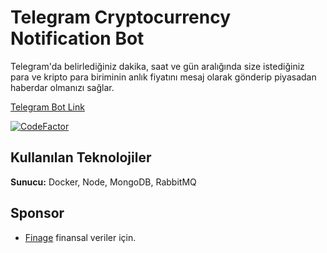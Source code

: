 # Telegram Cryptocurrency Notification Bot

Telegram'da belirlediğiniz dakika, saat ve gün aralığında size istediğiniz para ve kripto para biriminin anlık fiyatını mesaj olarak gönderip piyasadan haberdar olmanızı sağlar.

[Telegram Bot Link](https://t.me/CryptoCurrency_NotificationBot)

[![CodeFactor](https://www.codefactor.io/repository/github/mercan/telegramcryptocurrencybot/badge)](https://www.codefactor.io/repository/github/mercan/telegramcryptocurrencybot)

## Kullanılan Teknolojiler

**Sunucu:** Docker, Node, MongoDB, RabbitMQ

## Sponsor

- [Finage](https://finage.co.uk/) finansal veriler için.
